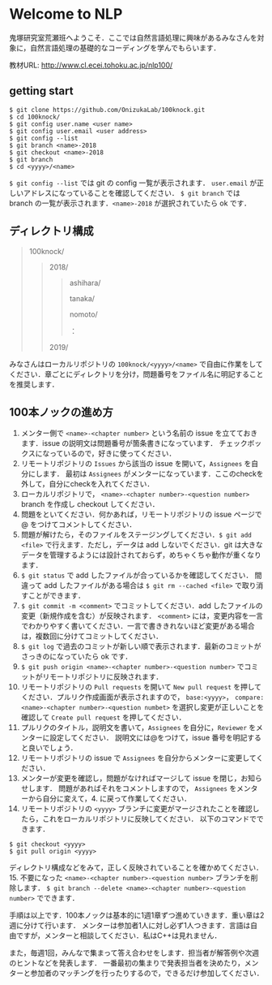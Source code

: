 # Welcome to NLP
鬼塚研究室荒瀬班へようこそ．ここでは自然言語処理に興味があるみなさんを対象に，自然言語処理の基礎的なコーディングを学んでもらいます．

教材URL: http://www.cl.ecei.tohoku.ac.jp/nlp100/

## getting start
   ```
$ git clone https://github.com/OnizukaLab/100knock.git
$ cd 100knock/
$ git config user.name <user name>
$ git config user.email <user address>
$ git config --list
$ git branch <name>-2018
$ git checkout <name>-2018
$ git branch
$ cd <yyyy>/<name>
```
`$ git config --list` では git の config 一覧が表示されます． `user.email` が正しいアドレスになっていることを確認してください．
`$ git branch` では branch の一覧が表示されます．`<name>-2018` が選択されていたら ok です．

## ディレクトリ構成
> 100knock/
>> 2018/
>>> ashihara/
>>>
>>> tanaka/
>>>
>>> nomoto/
>>>
>>> ：
>>
>> 2019/

みなさんはローカルリポジトリの `100knock/<yyyy>/<name>` で自由に作業をしてください．章ごとにディレクトリを分け，問題番号をファイル名に明記することを推奨します．

## 100本ノックの進め方
1. メンター側で `<name>-<chapter number>` という名前の issue を立てておきます．issue の説明文は問題番号が箇条書きになっています．
チェックボックスになっているので，好きに使ってください．
2. リモートリポジトリの `Issues` から該当の issue を開いて，`Assignees` を自分にします．
最初は `Assignees` がメンターになっています．ここのcheckを外して，自分にcheckを入れてください．
3. ローカルリポジトリで， `<name>-<chapter number>-<question number>` branch を作成し checkout してください．
4. 問題をといてください．何かあれば，リモートリポジトリの issue ページで @<mentor name> をつけてコメントしてください．
5. 問題が解けたら，そのファイルをステージングしてください．`$ git add <file>` 
 で行えます．ただし，データは add しないでください．git は大きなデータを管理するようには設計されておらず，めちゃくちゃ動作が重くなります． 
6. `$ git status` で add したファイルが合っているかを確認してください．
間違って add したファイルがある場合は `$ git rm --cached <file>` で取り消すことができます．
7. `$ git commit -m <comment>` でコミットしてください．add したファイルの変更（新規作成を含む）が反映されます．
 `<comment>` には，変更内容を一言でわかりやすく書いてください．一言で書ききれないほど変更がある場合は，複数回に分けてコミットしてください．
8. `$ git log` で過去のコミットが新しい順で表示されます．最新のコミットがさっきのになっていたら ok です．
9. `$ git push origin <name>-<chapter number>-<question number>` でコミットがリモートリポジトリに反映されます．
10. リモートリポジトリの `Pull requests` を開いて `New pull request` を押してください．プルリク作成画面が表示されますので，
`base:<yyyy>`， `compare:<name>-<chapter number>-<question numbet>` を選択し変更が正しいことを確認して
 `Create pull request` を押してください．
11. プルリクのタイトル，説明文を書いて，`Assignees` を自分に，`Reviewer` をメンターに設定してください．
説明文には@<mentor name>をつけて，issue 番号を明記すると良いでしょう．
12. リモートリポジトリの issue で `Assignees` を自分からメンターに変更してください．
13. メンターが変更を確認し，問題がなければマージして issue を閉じ，お知らせします．
問題があればそれをコメントしますので， `Assignees` をメンターから自分に変えて，4. に戻って作業してください．
14. リモートリポジトリの `<yyyy>` ブランチに変更がマージされたことを確認したら，これをローカルリポジトリに反映してください．
以下のコマンドでできます．
```
$ git checkout <yyyy>
$ git pull origin <yyyy>
```
ディレクトリ構成などをみて，正しく反映されていることを確かめてください．
15. 不要になった `<name>-<chapter number>-<question number>` ブランチを削除します．
`$ git branch --delete <name>-<chapter number>-<question number>` でできます．



手順は以上です．100本ノックは基本的に1週1章ずつ進めていきます．重い章は2週に分けて行います．
メンターは参加者1人に対し必ず1人つきます．言語は自由ですが，メンターと相談してください．私はC++は見れません．

また，毎週1回，みんなで集まって答え合わせをします．担当者が解答例や次週のヒントなどを発表します．
一番最初の集まりで発表担当者を決めたり，メンターと参加者のマッチングを行ったりするので，できるだけ参加してください．
